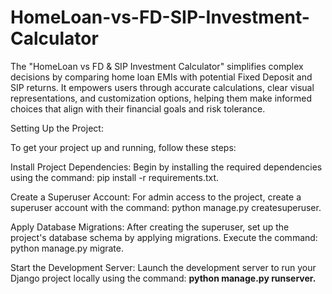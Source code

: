 # HomeLoan-vs-FD-SIP-Investment-Calculator
The "HomeLoan vs FD &amp; SIP Investment Calculator" simplifies complex decisions by comparing home loan EMIs with potential Fixed Deposit and SIP returns. It empowers users through accurate calculations, clear visual representations, and customization options, helping them make informed choices that align with their financial goals and risk tolerance.

Setting Up the Project:

To get your project up and running, follow these steps:

Install Project Dependencies: Begin by installing the required dependencies using the command: pip install -r requirements.txt.

Create a Superuser Account: For admin access to the project, create a superuser account with the command: python manage.py createsuperuser.

Apply Database Migrations: After creating the superuser, set up the project's database schema by applying migrations. Execute the command: python manage.py migrate.

Start the Development Server: Launch the development server to run your Django project locally using the command: <b>python manage.py runserver.<b>






